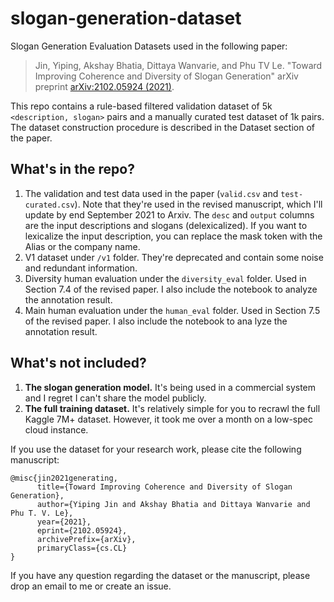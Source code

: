 # slogan-generation-dataset
Slogan Generation Evaluation Datasets used in the following paper:

> Jin, Yiping, Akshay Bhatia, Dittaya Wanvarie, and Phu TV Le. "Toward Improving Coherence and Diversity of Slogan Generation" arXiv preprint [arXiv:2102.05924 (2021)](https://arxiv.org/abs/2102.05924).

This repo contains a rule-based filtered validation dataset of 5k `<description, slogan>` pairs and a manually curated test dataset of 1k pairs. The dataset construction procedure is described in the Dataset section of the paper. 

## What's in the repo?

1. The validation and test data used in the paper (`valid.csv` and `test-curated.csv`). Note that they're used in the revised manuscript, which I'll update by end September 2021 to Arxiv. The `desc` and `output` columns are the input descriptions and slogans (delexicalized). If you want to lexicalize the input description, you can replace the mask token with the Alias or the company name. 
2. V1 dataset under `/v1` folder. They're deprecated and contain some noise and redundant information. 
3. Diversity human evaluation under the `diversity_eval` folder. Used in Section 7.4 of the revised paper. I also include the notebook to analyze the annotation result.
4. Main human evaluation under the `human_eval` folder. Used in Section 7.5 of the revised paper. I also include the notebook to ana
lyze the annotation result.

## What's not included?

1. **The slogan generation model.** It's being used in a commercial system and I regret I can't share the model publicly.
2. **The full training dataset.** It's relatively simple for you to recrawl the full Kaggle 7M+ dataset. However, it took me over a month on a low-spec cloud instance.

If you use the dataset for your research work, please cite the following manuscript:

```
@misc{jin2021generating,
      title={Toward Improving Coherence and Diversity of Slogan Generation}, 
      author={Yiping Jin and Akshay Bhatia and Dittaya Wanvarie and Phu T. V. Le},
      year={2021},
      eprint={2102.05924},
      archivePrefix={arXiv},
      primaryClass={cs.CL}
}
```

If you have any question regarding the dataset or the manuscript, please drop an email to me or create an issue.
